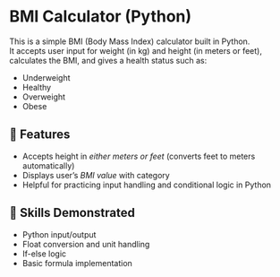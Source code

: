 # BMI Calculator (Python)

This is a simple BMI (Body Mass Index) calculator built in Python.  
It accepts user input for weight (in kg) and height (in meters or feet), calculates the BMI, and gives a health status such as:

- Underweight  
- Healthy  
- Overweight  
- Obese

## 🧠 Features
- Accepts height in *either meters or feet* (converts feet to meters automatically)
- Displays user’s *BMI value* with category
- Helpful for practicing input handling and conditional logic in Python

## 🔧 Skills Demonstrated
- Python input/output
- Float conversion and unit handling
- If-else logic
- Basic formula implementation
